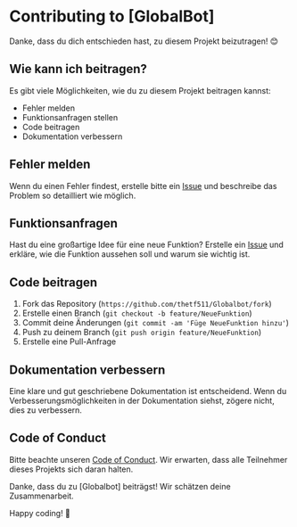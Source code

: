 # Contributing to [GlobalBot]

Danke, dass du dich entschieden hast, zu diesem Projekt beizutragen! 😊

## Wie kann ich beitragen?

Es gibt viele Möglichkeiten, wie du zu diesem Projekt beitragen kannst:

- Fehler melden
- Funktionsanfragen stellen
- Code beitragen
- Dokumentation verbessern

## Fehler melden

Wenn du einen Fehler findest, erstelle bitte ein [Issue](https://github.com/thetf511/Globalbot/issues) und beschreibe das Problem so detailliert wie möglich. 

## Funktionsanfragen

Hast du eine großartige Idee für eine neue Funktion? Erstelle ein [Issue](https://github.com/thetf511/Globalbot/issues) und erkläre, wie die Funktion aussehen soll und warum sie wichtig ist.

## Code beitragen

1. Fork das Repository (`https://github.com/thetf511/Globalbot/fork`)
2. Erstelle einen Branch (`git checkout -b feature/NeueFunktion`)
3. Commit deine Änderungen (`git commit -am 'Füge NeueFunktion hinzu'`)
4. Push zu deinem Branch (`git push origin feature/NeueFunktion`)
5. Erstelle eine Pull-Anfrage
## Dokumentation verbessern

Eine klare und gut geschriebene Dokumentation ist entscheidend. Wenn du Verbesserungsmöglichkeiten in der Dokumentation siehst, zögere nicht, dies zu verbessern.

## Code of Conduct

Bitte beachte unseren [Code of Conduct](LICENSE.md). Wir erwarten, dass alle Teilnehmer dieses Projekts sich daran halten.

Danke, dass du zu [Globalbot] beiträgst! Wir schätzen deine Zusammenarbeit.

Happy coding! 🚀
